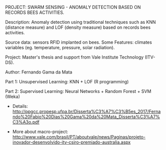 PROJECT: SWARM SENSING - ANOMALY DETECTION BASED ON RECORDS BEES ACTIVITIES.

Description: Anomaly detection using traditional techniques such as KNN (distance measure) and LOF (density measure) based on records bees activities.

Source data: sensors RFID implanted on bees.
Some Features: climates variables (eg. temperature, pressure, solar radiation). 

Project: Master's thesis and support from Vale Institute Technology (ITV-DS).

Author: Fernando Gama da Mata


Part 1: Unsupervised Learning: KNN + LOF  (R programming) 

Part 2: Supervised Learning: Neural Networks + Random Forest + SVM (Weka)


- Details: <http://ppgcc.propesp.ufpa.br/Disserta%C3%A7%C3%B5es_2017/Fernando%20Fabio%20Dias%20Gama%20da%20Mata_Disserta%C3%A7%C3%A3o.pdf>

- More about macro-project:
http://www.vale.com/brasil/PT/aboutvale/news/Paginas/projeto-inovador-desenvolvido-itv-csiro-premiado-australia.aspx
